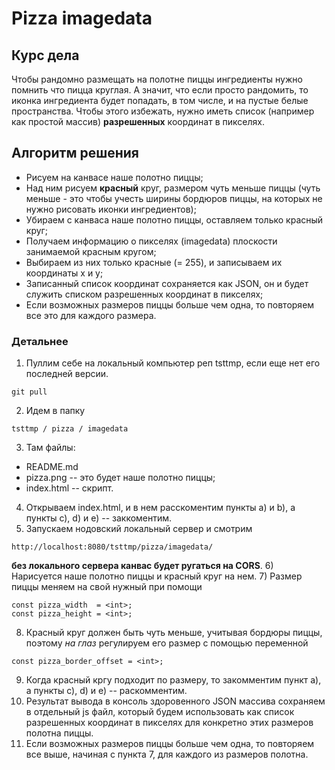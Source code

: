 # Pizza imagedata

## Курс дела
Чтобы рандомно размещать на полотне пиццы ингредиенты нужно помнить что пицца круглая. А значит, что если 
просто рандомить, то иконка ингредиента будет попадать, в том числе, и на пустые белые пространства.
Чтобы этого избежать, нужно иметь список (например как простой массив) **разрешенных** координат в пикселях.

## Алгоритм решения
* Рисуем на канвасе наше полотно пиццы;
* Над ним рисуем **красный** круг, размером чуть меньше пиццы (чуть меньше - это чтобы учесть ширины бордюров 
пиццы, на которых не нужно рисовать иконки ингредиентов);
* Убираем с канваса наше полотно пиццы, оставляем только красный круг;
* Получаем информацию о пикселях (imagedata) плоскости занимаемой красным кругом;
* Выбираем из них только красные (= 255), и записываем их координаты x и y;
* Записанный список координат сохраняется как JSON, он и будет служить списком разрешенных координат в пикселях;
* Если возможных размеров пиццы больше чем одна, то повторяем все это для каждого размера.

### Детальнее
1) Пуллим себе на локальный компьютер реп tsttmp, если еще нет его последней версии.
```
git pull
```
2) Идем в папку
```
tsttmp / pizza / imagedata
```
3) Там файлы:
* README.md
* pizza.png -- это будет наше полотно пиццы;
* index.html -- скрипт.
4) Открываем index.html, и в нем расскоментим пункты a) и b), а пункты c), d) и e) -- заккоментим.
5) Запускаем нодовский локальный сервер и смотрим 
```
http://localhost:8080/tsttmp/pizza/imagedata/
```
**без локального сервера канвас будет ругаться на CORS**.
6) Нарисуется наше полотно пиццы и красный круг на нем. 
7) Размер пиццы меняем на свой нужный при помощи 
```
const pizza_width  = <int>;
const pizza_height = <int>;
```
8) Красный круг должен быть чуть меньше, учитывая бордюры пиццы, поэтому *на глаз*
регулируем его размер с помощью переменной 
```
const pizza_border_offset = <int>;
```
9) Когда красный кргу подходит по размеру, то закомментим пункт a), а пункты c), d) и e) -- раскомментим.
10) Результат вывода в консоль здоровенного JSON массива сохраняем в отдельный js файл, который будем использовать
как список разрешенных координат в пикселях для конкретно этих размеров полотна пиццы.
11) Если возможных размеров пиццы больше чем одна, то повторяем все выше, начиная с пункта 7, для каждого из размеров полотна.
